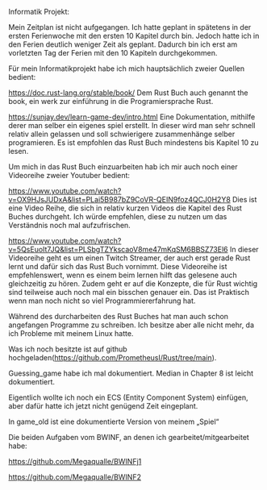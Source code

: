Informatik Projekt:

Mein Zeitplan ist nicht aufgegangen. Ich hatte geplant in spätetens in der ersten Ferienwoche mit den ersten 10 Kapitel durch bin. Jedoch hatte ich in den Ferien deutlich weniger Zeit als geplant. Dadurch bin ich erst am vorletzten Tag der Ferien mit den 10 Kapiteln durchgekommen. 

Für mein Informatikprojekt habe ich mich hauptsächlich zweier Quellen bedient:

https://doc.rust-lang.org/stable/book/
Dem Rust Buch auch genannt the book, ein werk zur einführung in die Programiersprache Rust.

https://sunjay.dev/learn-game-dev/intro.html
Eine Dokumentation, mithilfe derer man selber ein eigenes spiel erstellt. In dieser wird man sehr schnell relativ allein gelassen und soll schwierigere zusammenhänge selber programieren.
Es ist empfohlen das Rust Buch mindestens bis Kapitel 10 zu lesen.

Um mich in das Rust Buch einzuarbeiten hab ich mir auch noch einer Videoreihe zweier Youtuber bedient:

https://www.youtube.com/watch?v=OX9HJsJUDxA&list=PLai5B987bZ9CoVR-QEIN9foz4QCJ0H2Y8
Dies ist eine Video Reihe, die sich in relativ kurzen Videos die Kapitel des Rust Buches durchgeht. Ich würde empfehlen, diese zu nutzen um das Verständnis noch mal aufzufrischen.

https://www.youtube.com/watch?v=5QsEuoIt7JQ&list=PLSbgTZYkscaoV8me47mKqSM6BBSZ73El6
In dieser Videoreihe geht es um einen Twitch Streamer, der auch erst gerade Rust lernt und dafür sich das Rust Buch vornimmt. Diese Videoreihe ist empfehlenswert, wenn es einem beim lernen hilft das gelesene auch gleichzeitig zu hören. Zudem geht er auf die Konzepte, die für Rust wichtig sind teilweise auch noch mal ein bisschen genauer ein. Das ist Praktisch wenn man noch nicht so viel Programmiererfahrung hat.

Während des durcharbeiten des Rust Buches hat man auch schon angefangen Programme zu schreiben. Ich besitze aber alle nicht mehr, da ich Probleme mit meinem Linux hatte.

Was ich noch besitzte ist auf github hochgeladen(https://github.com/PrometheusI/Rust/tree/main).

Guessing_game habe ich mal dokumentiert.
Median in Chapter 8 ist leicht dokumentiert.

Eigentlich wollte ich noch ein ECS (Entity Component System) einfügen, aber dafür hatte ich jetzt nicht genügend Zeit eingeplant.

In game_old ist eine  dokumentierte Version von meinem „Spiel“



Die beiden Aufgaben vom BWINF, an denen ich gearbeitet/mitgearbeitet habe:

https://github.com/Megaqualle/BWINFj1

https://github.com/Megaqualle/BWINF2

